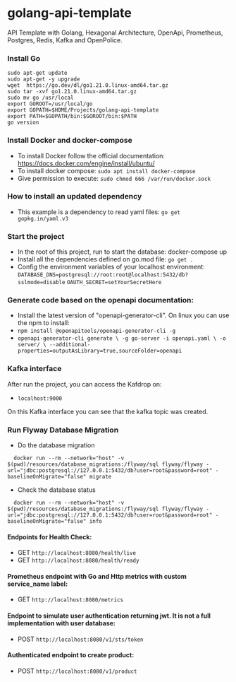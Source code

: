 # golang-api-template
API Template with Golang, Hexagonal Architecture, OpenApi, Prometheus, Postgres, Redis, Kafka and OpenPolice.

### Install Go
`sudo apt-get update`  
`sudo apt-get -y upgrade`  
`wget  https://go.dev/dl/go1.21.0.linux-amd64.tar.gz`  
`sudo tar -xvf go1.21.0.linux-amd64.tar.gz`  
`sudo mv go /usr/local`  
`export GOROOT=/usr/local/go`  
`export GOPATH=$HOME/Projects/golang-api-template`  
`export PATH=$GOPATH/bin:$GOROOT/bin:$PATH`  
`go version`

### Install Docker and docker-compose
- To install Docker follow the official documentation: https://docs.docker.com/engine/install/ubuntu/
- To install docker compose: `sudo apt install docker-compose`
- Give permission to execute: `sudo chmod 666 /var/run/docker.sock`

### How to install an updated dependency
- This example is a dependency to read yaml files: 
`go get gopkg.in/yaml.v3`

### Start the project
- In the root of this project, run to start the database: docker-compose up
- Install all the dependencies defined on go.mod file: `go get .`
- Config the environment variables of your localhost environment: 
  `DATABASE_DNS=postgresql://root:root@localhost:5432/db?sslmode=disable`
  `OAUTH_SECRET=setYourSecretHere`

### Generate code based on the openapi documentation:
- Install the latest version of "openapi-generator-cli". On linux you can use the npm to install:
- `npm install @openapitools/openapi-generator-cli -g`
- `openapi-generator-cli generate \
  -g go-server -i openapi.yaml \
  -o server/ \
  --additional-properties=outputAsLibrary=true,sourceFolder=openapi`

### Kafka interface
After run the project, you can access the Kafdrop on:
- `localhost:9000` 

On this Kafka interface you can see that the kafka topic was created.

### Run Flyway Database Migration
- Do the database migration
```
  docker run --rm --network="host" -v $(pwd)/resources/database_migrations:/flyway/sql flyway/flyway -url="jdbc:postgresql://127.0.0.1:5432/db?user=root&password=root" -baselineOnMigrate="false" migrate
```
- Check the database status
```
  docker run --rm --network="host" -v $(pwd)/resources/database_migrations:/flyway/sql flyway/flyway -url="jdbc:postgresql://127.0.0.1:5432/db?user=root&password=root" -baselineOnMigrate="false" info
```

#### Endpoints for Health Check:
- GET `http://localhost:8080/health/live`
- GET `http://localhost:8080/health/ready`

#### Prometheus endpoint with Go and Http metrics with custom service_name label:
- GET `http://localhost:8080/metrics`

#### Endpoint to simulate user authentication returning jwt. It is not a full implementation with user database:
- POST `http://localhost:8080/v1/sts/token`

#### Authenticated endpoint to create product:
- POST `http://localhost:8080/v1/product`
